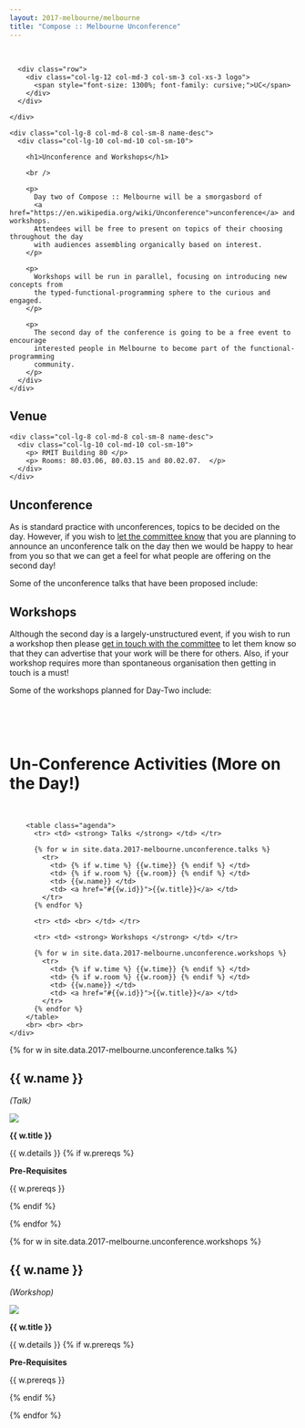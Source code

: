 ```yaml
---
layout: 2017-melbourne/melbourne
title: "Compose :: Melbourne Unconference"
---
```


<!--

Unconference Content:

* What is it?
* What do you need to do?
* Why isn't it ready yet?

-->


<div class="sep talk melbourne" data-stellar-background-ratio="0.5" style="background-position: 50% -91.5px;"></div>

<br />


<div class="container">
  <div class="row">
    <div class="col-lg-4 col-md-4 col-sm-4 name">

      <div class="row">
        <div class="col-lg-12 col-md-3 col-sm-3 col-xs-3 logo">
          <span style="font-size: 1300%; font-family: cursive;">UC</span>
        </div>
      </div>

    </div>

    <div class="col-lg-8 col-md-8 col-sm-8 name-desc">
      <div class="col-lg-10 col-md-10 col-sm-10">

        <h1>Unconference and Workshops</h1>

        <br />

        <p>
          Day two of Compose :: Melbourne will be a smorgasbord of
          <a href="https://en.wikipedia.org/wiki/Unconference">unconference</a> and workshops.
          Attendees will be free to present on topics of their choosing throughout the day
          with audiences assembling organically based on interest.
        </p>

        <p>
          Workshops will be run in parallel, focusing on introducing new concepts from
          the typed-functional-programming sphere to the curious and engaged.
        </p>

        <p>
          The second day of the conference is going to be a free event to encourage
          interested people in Melbourne to become part of the functional-programming
          community.
        </p>
      </div>
    </div>
  </div>
</div>

<div class="container cfpsection">
  <div class="row">
    <div class="col-lg-4 col-md-4 col-sm-4 name">
      <h2>Venue </h2>
    </div>

    <div class="col-lg-8 col-md-8 col-sm-8 name-desc">
      <div class="col-lg-10 col-md-10 col-sm-10">
        <p> RMIT Building 80 </p>
        <p> Rooms: 80.03.06, 80.03.15 and 80.02.07.  </p>
      </div>
    </div>
  </div>
</div>

<div class="container cfpsection">
  <div class="row">
    <div class="col-lg-4 col-md-4 col-sm-4 name">
      <h2>Unconference</h2>
    </div>
    <div class="col-lg-8 col-md-8 col-sm-8 name-desc">
      <div class="col-lg-10 col-md-10 col-sm-10">
        <p>
          As is standard practice with unconferences, topics to be decided on the day.
          However, if you wish to <a href="mailto:composemel-admin@googlegroups.com">let the committee know</a>
          that you are planning to announce an unconference talk on the day
          then we would be happy to hear from you so that we can get a feel for
          what people are offering on the second day!
        </p>
        <p>
          Some of the unconference talks that have been proposed include:
        </p>
      </div>
    </div>
  </div>
</div>

<div class="container cfpsection">
  <div class="row">
    <div class="col-lg-4 col-md-4 col-sm-4 name">
      <h2>Workshops</h2>
    </div>
    <div class="col-lg-8 col-md-8 col-sm-8 name-desc">
      <div class="col-lg-10 col-md-10 col-sm-10">
        <p>
          Although the second day is a largely-unstructured event, if you wish to run
          a workshop then please <a href="mailto:composemel-admin@googlegroups.com">get in touch with the committee</a>
          to let them know so that they can advertise that your work will be there for others.
          Also, if your workshop requires more than spontaneous organisation then
          getting in touch is a must!
        </p>
        <p>
          Some of the workshops planned for Day-Two include:
        </p>
      </div>
    </div>
  </div>
</div>

<div class="container">
  <div class="row">
    <div class="col-lg-10 col-lg-offset-1">
        <br> <br> <br>
        <h1 class="text-center">Un-Conference Activities (More on the Day!)</h1>
        <br>

        <table class="agenda">
          <tr> <td> <strong> Talks </strong> </td> </tr>

          {% for w in site.data.2017-melbourne.unconference.talks %}
            <tr>
              <td> {% if w.time %} {{w.time}} {% endif %} </td>
              <td> {% if w.room %} {{w.room}} {% endif %} </td>
              <td> {{w.name}} </td>
              <td> <a href="#{{w.id}}">{{w.title}}</a> </td>
            </tr>
          {% endfor %}

          <tr> <td> <br> </td> </tr>

          <tr> <td> <strong> Workshops </strong> </td> </tr>

          {% for w in site.data.2017-melbourne.unconference.workshops %}
            <tr>
              <td> {% if w.time %} {{w.time}} {% endif %} </td>
              <td> {% if w.room %} {{w.room}} {% endif %} </td>
              <td> {{w.name}} </td>
              <td> <a href="#{{w.id}}">{{w.title}}</a> </td>
            </tr>
          {% endfor %}
        </table>
        <br> <br> <br>
    </div>
  </div>
</div>

{% for w in site.data.2017-melbourne.unconference.talks %}

<div class="container cfpsection" id="{{ w.id }}">
  <div class="row">
    <div class="col-lg-4 col-md-4 col-sm-4 name">
      <h2> {{ w.name }} </h2>
      <p> <em> (Talk) </em> </p>
      <p>
        <img style="max-width: 80%; max-height: 300px;" src="{{ w.img }}" />
      </p>
    </div>
    <div class="col-lg-8 col-md-8 col-sm-8 name-desc">
      <div class="col-lg-10 col-md-10 col-sm-10">
        <p><strong> {{ w.title }} </strong></p>
        {{ w.details }}
        {% if w.prereqs %}
          <p><strong> Pre-Requisites </strong></p>
          <p> {{ w.prereqs }} </p>
        {% endif %}
      </div>
    </div>
  </div>
</div>

{% endfor %}

{% for w in site.data.2017-melbourne.unconference.workshops %}

<div class="container cfpsection" id="{{ w.id }}">
  <div class="row">
    <div class="col-lg-4 col-md-4 col-sm-4 name">
      <h2> {{ w.name }}</h2>
      <p> <em> (Workshop) </em> </p>
      <p>
        <img style="max-width: 80%; max-height: 300px;" src="{{ w.img }}" />
      </p>
    </div>
    <div class="col-lg-8 col-md-8 col-sm-8 name-desc">
      <div class="col-lg-10 col-md-10 col-sm-10">
        <p><strong> {{ w.title }} </strong></p>
        {{ w.details }}
        {% if w.prereqs %}
          <p><strong> Pre-Requisites </strong></p>
          <p> {{ w.prereqs }} </p>
        {% endif %}
      </div>
    </div>
  </div>
</div>

{% endfor %}
